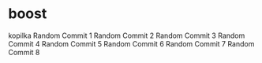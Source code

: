 # boost
kopilka
Random Commit 1
Random Commit 2
Random Commit 3
Random Commit 4
Random Commit 5
Random Commit 6
Random Commit 7
Random Commit 8
